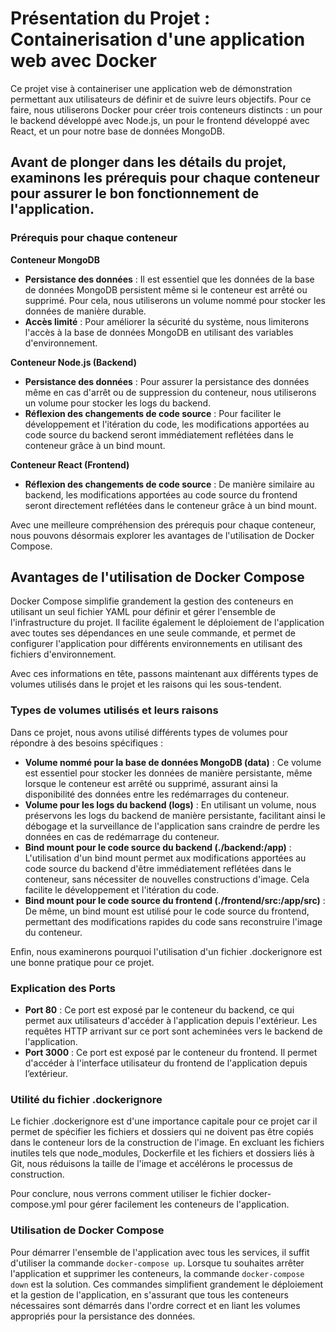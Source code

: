 # Présentation du Projet : Containerisation d'une application web avec Docker

Ce projet vise à containeriser une application web de démonstration permettant aux utilisateurs de définir et de suivre leurs objectifs. Pour ce faire, nous utiliserons Docker pour créer trois conteneurs distincts : un pour le backend développé avec Node.js, un pour le frontend développé avec React, et un pour notre base de données MongoDB.

## Avant de plonger dans les détails du projet, examinons les prérequis pour chaque conteneur pour assurer le bon fonctionnement de l'application.

### Prérequis pour chaque conteneur

**Conteneur MongoDB**
- **Persistance des données** : Il est essentiel que les données de la base de données MongoDB persistent même si le conteneur est arrêté ou supprimé. Pour cela, nous utiliserons un volume nommé pour stocker les données de manière durable.
- **Accès limité** : Pour améliorer la sécurité du système, nous limiterons l'accès à la base de données MongoDB en utilisant des variables d'environnement.

**Conteneur Node.js (Backend)**
- **Persistance des données** : Pour assurer la persistance des données même en cas d'arrêt ou de suppression du conteneur, nous utiliserons un volume pour stocker les logs du backend.
- **Réflexion des changements de code source** : Pour faciliter le développement et l'itération du code, les modifications apportées au code source du backend seront immédiatement reflétées dans le conteneur grâce à un bind mount.

**Conteneur React (Frontend)**
- **Réflexion des changements de code source** : De manière similaire au backend, les modifications apportées au code source du frontend seront directement reflétées dans le conteneur grâce à un bind mount.

Avec une meilleure compréhension des prérequis pour chaque conteneur, nous pouvons désormais explorer les avantages de l'utilisation de Docker Compose.

## Avantages de l'utilisation de Docker Compose

Docker Compose simplifie grandement la gestion des conteneurs en utilisant un seul fichier YAML pour définir et gérer l'ensemble de l'infrastructure du projet. Il facilite également le déploiement de l'application avec toutes ses dépendances en une seule commande, et permet de configurer l'application pour différents environnements en utilisant des fichiers d'environnement.

Avec ces informations en tête, passons maintenant aux différents types de volumes utilisés dans le projet et les raisons qui les sous-tendent.

### Types de volumes utilisés et leurs raisons

Dans ce projet, nous avons utilisé différents types de volumes pour répondre à des besoins spécifiques :
- **Volume nommé pour la base de données MongoDB (data)** : Ce volume est essentiel pour stocker les données de manière persistante, même lorsque le conteneur est arrêté ou supprimé, assurant ainsi la disponibilité des données entre les redémarrages du conteneur.
- **Volume pour les logs du backend (logs)** : En utilisant un volume, nous préservons les logs du backend de manière persistante, facilitant ainsi le débogage et la surveillance de l'application sans craindre de perdre les données en cas de redémarrage du conteneur.
- **Bind mount pour le code source du backend (./backend:/app)** : L'utilisation d'un bind mount permet aux modifications apportées au code source du backend d'être immédiatement reflétées dans le conteneur, sans nécessiter de nouvelles constructions d'image. Cela facilite le développement et l'itération du code.
- **Bind mount pour le code source du frontend (./frontend/src:/app/src)** : De même, un bind mount est utilisé pour le code source du frontend, permettant des modifications rapides du code sans reconstruire l'image du conteneur.

Enfin, nous examinerons pourquoi l'utilisation d'un fichier .dockerignore est une bonne pratique pour ce projet.

### Explication des Ports

- **Port 80** : Ce port est exposé par le conteneur du backend, ce qui permet aux utilisateurs d'accéder à l'application depuis l'extérieur. Les requêtes HTTP arrivant sur ce port sont acheminées vers le backend de l'application.
- **Port 3000** : Ce port est exposé par le conteneur du frontend. Il permet d'accéder à l'interface utilisateur du frontend de l'application depuis l’extérieur.

### Utilité du fichier .dockerignore

Le fichier .dockerignore est d'une importance capitale pour ce projet car il permet de spécifier les fichiers et dossiers qui ne doivent pas être copiés dans le conteneur lors de la construction de l'image. En excluant les fichiers inutiles tels que node_modules, Dockerfile et les fichiers et dossiers liés à Git, nous réduisons la taille de l'image et accélérons le processus de construction.

Pour conclure, nous verrons comment utiliser le fichier docker-compose.yml pour gérer facilement les conteneurs de l'application.

### Utilisation de Docker Compose

Pour démarrer l'ensemble de l'application avec tous les services, il suffit d'utiliser la commande `docker-compose up`. Lorsque tu souhaites arrêter l'application et supprimer les conteneurs, la commande `docker-compose down` est la solution. Ces commandes simplifient grandement le déploiement et la gestion de l'application, en s'assurant que tous les conteneurs nécessaires sont démarrés dans l'ordre correct et en liant les volumes appropriés pour la persistance des données.
